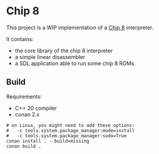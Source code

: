 # Chip 8

This project is a WIP implementation of a [Chip 8](https://en.wikipedia.org/wiki/CHIP-8) interpreter.

It contains:
- the core library of the chip 8 interpreter
- a simple linear disassembler
- a SDL application able to run some chip 8 ROMs

## Build

Requirements:
- C++ 20 compiler
- conan 2.x

```console
# on Linux, you might need to add these options:
#   -c tools.system.package_manager:mode=install
#   -c tools.system.package_manager:sudo=True
conan install . --build=missing
conan build .
```
